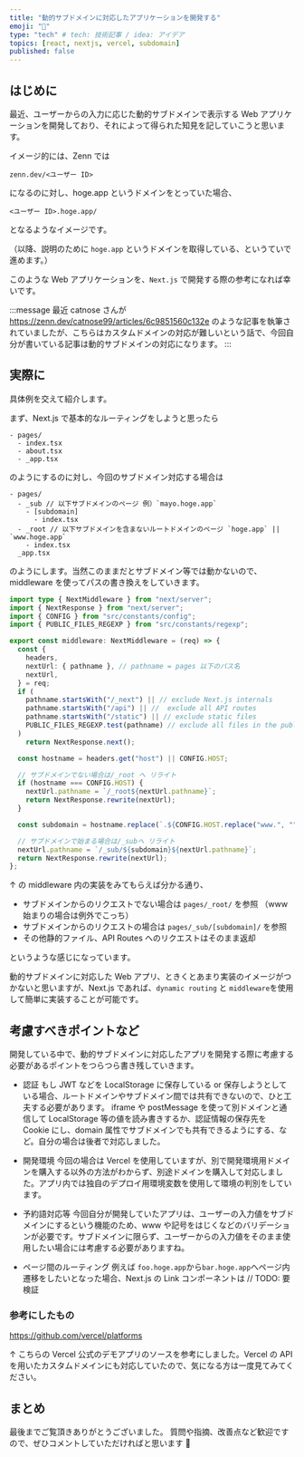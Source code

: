 ```yaml
---
title: "動的サブドメインに対応したアプリケーションを開発する"
emoji: "🐷"
type: "tech" # tech: 技術記事 / idea: アイデア
topics: [react, nextjs, vercel, subdomain]
published: false
---
```


## はじめに

最近、ユーザーからの入力に応じた動的サブドメインで表示する Web アプリケーションを開発しており、それによって得られた知見を記していこうと思います。

イメージ的には、Zenn では

```
zenn.dev/<ユーザー ID>
```

になるのに対し、hoge.app というドメインをとっていた場合、

```
<ユーザー ID>.hoge.app/
```

となるようなイメージです。

（以降、説明のために `hoge.app` というドメインを取得している、というていで進めます。）

このような Web アプリケーションを、`Next.js` で開発する際の参考になれば幸いです。

:::message
最近 catnose さんが https://zenn.dev/catnose99/articles/6c9851560c132e のような記事を執筆されていましたが、こちらはカスタムドメインの対応が難しいという話で、今回自分が書いている記事は動的サブドメインの対応になります。
:::

## 実際に

具体例を交えて紹介します。

まず、Next.js で基本的なルーティングをしようと思ったら

```
- pages/
  - index.tsx
  - about.tsx
  - _app.tsx
```

のようにするのに対し、今回のサブドメイン対応する場合は

```
- pages/
  - _sub // 以下サブドメインのページ 例）`mayo.hoge.app`
    - [subdomain]
      - index.tsx
  - _root // 以下サブドメインを含まないルートドメインのページ `hoge.app` || `www.hoge.app`
    - index.tsx
  _app.tsx
```

のようにします。当然このままだとサブドメイン等では動かないので、middleware を使ってパスの書き換えをしていきます。

```typescript:/middleware.ts
import type { NextMiddleware } from "next/server";
import { NextResponse } from "next/server";
import { CONFIG } from "src/constants/config";
import { PUBLIC_FILES_REGEXP } from "src/constants/regexp";

export const middleware: NextMiddleware = (req) => {
  const {
    headers,
    nextUrl: { pathname }, // pathname = pages 以下のパス名
    nextUrl,
  } = req;
  if (
    pathname.startsWith("/_next") || // exclude Next.js internals
    pathname.startsWith("/api") || //  exclude all API routes
    pathname.startsWith("/static") || // exclude static files
    PUBLIC_FILES_REGEXP.test(pathname) // exclude all files in the public folder
  )
    return NextResponse.next();

  const hostname = headers.get("host") || CONFIG.HOST;

  // サブドメインでない場合は/_root へ リライト
  if (hostname === CONFIG.HOST) {
    nextUrl.pathname = `/_root${nextUrl.pathname}`;
    return NextResponse.rewrite(nextUrl);
  }

  const subdomain = hostname.replace(`.${CONFIG.HOST.replace("www.", "")}`, "");

  // サブドメインで始まる場合は/_subへ リライト
  nextUrl.pathname = `/_sub/${subdomain}${nextUrl.pathname}`;
  return NextResponse.rewrite(nextUrl);
};

```

↑ の middleware 内の実装をみてもらえば分かる通り、

- サブドメインからのリクエストでない場合は `pages/_root/` を参照 （www 始まりの場合は例外でこっち）
- サブドメインからのリクエストの場合は `pages/_sub/[subdomain]/` を参照
- その他静的ファイル、API Routes へのリクエストはそのまま返却

というような感じになっています。

動的サブドメインに対応した Web アプリ、ときくとあまり実装のイメージがつかないと思いますが、Next.js であれば、`dynamic routing` と `middleware`を使用して簡単に実装することが可能です。

## 考慮すべきポイントなど

開発している中で、動的サブドメインに対応したアプリを開発する際に考慮する必要があるポイントをつらつら書き残していきます。

- 認証
  もし JWT などを LocalStorage に保存している or 保存しようとしている場合、ルートドメインやサブドメイン間では共有できないので、ひと工夫する必要があります。
  iframe や postMessage を使って別ドメインと通信して LocalStorage 等の値を読み書きするか、認証情報の保存先を Cookie にし、domain 属性でサブドメインでも共有できるようにする、など。自分の場合は後者で対応しました。

- 開発環境
  今回の場合は Vercel を使用していますが、別で開発環境用ドメインを購入する以外の方法がわからず、別途ドメインを購入して対応しました。アプリ内では独自のデプロイ用環境変数を使用して環境の判別をしています。

- 予約語対応等
  今回自分が開発していたアプリは、ユーザーの入力値をサブドメインにするという機能のため、www や記号をはじくなどのバリデーションが必要です。サブドメインに限らず、ユーザーからの入力値をそのまま使用したい場合には考慮する必要がありますね。

- ページ間のルーティング
  例えば `foo.hoge.app`から`bar.hoge.app`へページ内遷移をしたいとなった場合、Next.js の Link コンポーネントは // TODO: 要検証

### 参考にしたもの

https://github.com/vercel/platforms

↑ こちらの Vercel 公式のデモアプリのソースを参考にしました。Vercel の API を用いたカスタムドメインにも対応していたので、気になる方は一度見てみてください。

## まとめ

最後までご覧頂きありがとうございました。
質問や指摘、改善点など歓迎ですので、ぜひコメントしていただければと思います 🙏
